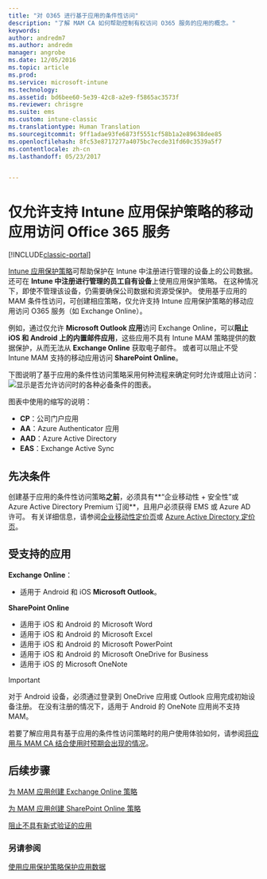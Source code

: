 ```yaml
---
title: "对 O365 进行基于应用的条件性访问"
description: "了解 MAM CA 如何帮助控制有权访问 O365 服务的应用的概念。"
keywords: 
author: andredm7
ms.author: andredm
manager: angrobe
ms.date: 12/05/2016
ms.topic: article
ms.prod: 
ms.service: microsoft-intune
ms.technology: 
ms.assetid: bd6bee60-5e39-42c8-a2e9-f5865ac3573f
ms.reviewer: chrisgre
ms.suite: ems
ms.custom: intune-classic
ms.translationtype: Human Translation
ms.sourcegitcommit: 9ff1adae93fe6873f5551cf58b1a2e89638dee85
ms.openlocfilehash: 8fc53e8717277a4075bc7ecde31fd60c3539a5f7
ms.contentlocale: zh-cn
ms.lasthandoff: 05/23/2017


---
```


# <a name="allow-only-mobile-apps-that-support-intune-app-protection-policies-to-access-office-365-services"></a>仅允许支持 Intune 应用保护策略的移动应用访问 Office 365 服务

[!INCLUDE[classic-portal](../includes/classic-portal.md)]

[Intune 应用保护策略](protect-apps-and-data-with-microsoft-intune.md)可帮助保护在 Intune 中注册进行管理的设备上的公司数据。 还可在 **Intune 中注册进行管理的员工自有设备**上使用应用保护策略。  在这种情况下，即使不管理该设备，仍需要确保公司数据和资源受保护。 使用基于应用的 MAM 条件性访问，可创建相应策略，仅允许支持 Intune 应用保护策略的移动应用访问 O365 服务（如 Exchange Online）。

例如，通过仅允许 **Microsoft Outlook 应用**访问 Exchange Online，可以**阻止 iOS 和 Android 上的内置邮件应用**，这些应用不具有 Intune MAM 策略提供的数据保护，从而无法从 **Exchange Online** 获取电子邮件。 或者可以阻止不受 Intune MAM 支持的移动应用访问 **SharePoint Online**。

下图说明了基于应用的条件性访问策略采用何种流程来确定何时允许或阻止访问：![显示是否允许访问时的各种必备条件的图表](../media/mam-ca-decision-flow_simple.png)。

图表中使用的缩写的说明：
* **CP**：公司门户应用
* **AA**：Azure Authenticator 应用
* **AAD**：Azure Active Directory
* **EAS**：Exchange Active Sync

## <a name="prerequisites"></a>先决条件
创建基于应用的条件性访问策略**之前**，必须具有**“企业移动性 + 安全性”或 Azure Active Directory Premium 订阅**，且用户必须获得 EMS 或 Azure AD 许可。 有关详细信息，请参阅[企业移动性定价页](https://www.microsoft.com/cloud-platform/enterprise-mobility-pricing)或 [Azure Active Directory 定价页](https://azure.microsoft.com/pricing/details/active-directory/)。


## <a name="supported-apps"></a>受支持的应用
**Exchange Online**：
* 适用于 Android 和 iOS **Microsoft Outlook**。

**SharePoint Online**
* 适用于 iOS 和 Android 的 Microsoft Word
* 适用于 iOS 和 Android 的 Microsoft Excel
* 适用于 iOS 和 Android 的 Microsoft PowerPoint
* 适用于 iOS 和 Android 的 Microsoft OneDrive for Business
* 适用于 iOS 的 Microsoft OneNote

>[!IMPORTANT]
>对于 Android 设备，必须通过登录到 OneDrive 应用或 Outlook 应用完成初始设备注册。 在没有注册的情况下，适用于 Android 的 OneNote 应用尚不支持 MAM。

若要了解应用具有基于应用的条件性访问策略时的用户使用体验如何，请参阅[将应用与 MAM CA 结合使用时预期会出现的情况](use-apps-with-mam-ca.md)。


## <a name="next-steps"></a>后续步骤
[为 MAM 应用创建 Exchange Online 策略](mam-ca-for-exchange-online.md)

[为 MAM 应用创建 SharePoint Online 策略](mam-ca-for-sharepoint-online.md)

[阻止不具有新式验证的应用](block-apps-with-no-modern-authentication.md)

### <a name="see-also"></a>另请参阅

[使用应用保护策略保护应用数据](protect-app-data-using-mobile-app-management-policies-with-microsoft-intune.md)

